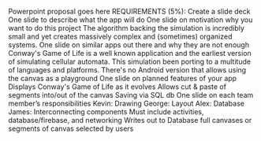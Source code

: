 Powerpoint proposal goes here
REQUIREMENTS (5%):
	Create a slide deck
	One slide to describe what the app will do
		<Obvious>
	One slide on motivation why you want to do this project
		The algorithm backing the simulation is incredibly small and yet creates massively complex
		and (sometimes) organized systems. <Include link to youtube>
	One slide on similar apps out there and why they are not enough
		Conway's Game of Life is a well known application and the earliest version of
		simulating cellular automata. This simulation been porting to a multitude of languages
		and platforms. There's no Android version that allows using the canvas as a playground
	One slide on planned features of your app
		Displays Conway's Game of Life as it evolves
		Allows cut & paste of segments into/out of the canvas
		Saving via SQL db
	One slide on each team member’s responsibilities
		Kevin: Drawing
		George: Layout
		Alex: Database
		James: Interconnecting components
	Must include activities, database/firebase, and networking
		Writes out to Database full canvases or segments of canvas selected by users